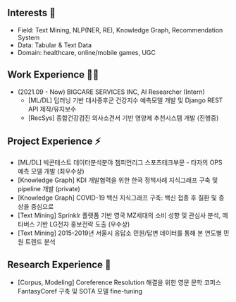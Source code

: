 ## Interests 👀
- Field: Text Mining, NLP(NER, RE), Knowledge Graph, Recommendation System
- Data: Tabular & Text Data
- Domain: healthcare, online/mobile games, UGC

## Work Experience 🤹‍♀️
- (2021.09 - Now) BIGCARE SERVICES INC, AI Researcher (Intern)
  - [ML/DL] 딥러닝 기반 대사증후군 건강지수 예측모델 개발 및 Django REST API 제작/유지보수
  - [RecSys] 종합건강검진 의사소견서 기반 영양제 추천시스템 개발 (진행중)

## Project Experience ⚡
- [ML/DL] 빅콘테스트 데이터분석분야 챔피언리그 스포츠테크부문 - 타자의 OPS 예측 모델 개발 (최우수상)
- [Knowledge Graph] KDI 개발협력을 위한 한국 정책사례 지식그래프 구축 및 pipeline 개발 (private)
- [Knowledge Graph] COVID-19 백신 지식그래프 구축: 백신 접종 후 질환 및 증상을 중심으로
- [Text Mining] Sprinklr 플랫폼 기반 영국 MZ세대의 소비 성향 및 관심사 분석, 메타버스 기반 LG전자 홍보전략 도출 (우수상)
- [Text Mining] 2015-2019년 서울시 응답소 민원/답변 데이터를 통해 본 연도별 민원 트렌드 분석

## Research Experience :book:
- [Corpus, Modeling] Coreference Resolution 해결을 위한 영문 문학 코퍼스 FantasyCoref 구축 및 SOTA 모델 fine-tuning
